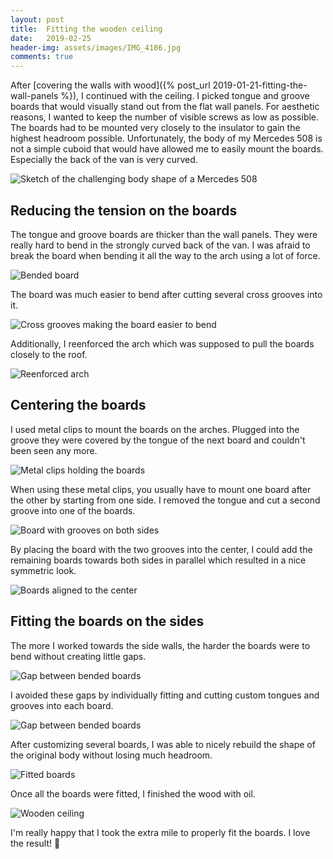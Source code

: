 ```yaml
---
layout: post
title:  Fitting the wooden ceiling
date:   2019-02-25
header-img: assets/images/IMG_4186.jpg
comments: true
---
```


After [covering the walls with wood]({% post_url 2019-01-21-fitting-the-wall-panels %}), I continued with the ceiling. I picked tongue and groove boards that would visually stand out from the flat wall panels. For aesthetic reasons, I wanted to keep the number of visible screws as low as possible. The boards had to be mounted very closely to the insulator to gain the highest headroom possible. Unfortunately, the body of my Mercedes 508 is not a simple cuboid that would have allowed me to easily mount the boards. Especially the back of the van is very curved.

![Sketch of the challenging body shape of a Mercedes 508](/assets/images/mb508-ambulance-sketch.jpg)

## Reducing the tension on the boards

The tongue and groove boards are thicker than the wall panels. They were really hard to bend in the strongly curved back of the van. I was afraid to break the board when bending it all the way to the arch using a lot of force.

![Bended board](/assets/images/IMG_4038.jpg)

The board was much easier to bend after cutting several cross grooves into it.

![Cross grooves making the board easier to bend](/assets/images/IMG_4147.jpg)

Additionally, I reenforced the arch which was supposed to pull the boards closely to the roof.

![Reenforced arch](/assets/images/IMG_4150.jpg)

## Centering the boards

I used metal clips to mount the boards on the arches. Plugged into the groove they were covered by the tongue of the next board and couldn't been seen any more.

![Metal clips holding the boards](/assets/images/IMG_4135.jpg)

When using these metal clips, you usually have to mount one board after the other by starting from one side. I removed the tongue and cut a second groove into one of the boards.

![Board with grooves on both sides](/assets/images/IMG_4120.jpg)

By placing the board with the two grooves into the center, I could add the remaining boards towards both sides in parallel which resulted in a nice symmetric look.

![Boards aligned to the center](/assets/images/IMG_4141.jpg)

## Fitting the boards on the sides

The more I worked towards the side walls, the harder the boards were to bend without creating little gaps.

![Gap between bended boards](/assets/images/IMG_4155.jpg)

I avoided these gaps by individually fitting and cutting custom tongues and grooves into each board.

![Gap between bended boards](/assets/images/IMG_4157.jpg)

After customizing several boards, I was able to nicely rebuild the shape of the original body without losing much headroom.

![Fitted boards](/assets/images/IMG_4183.jpg)

Once all the boards were fitted, I finished the wood with oil.

![Wooden ceiling](/assets/images/IMG_4186.jpg)

I'm really happy that I took the extra mile to properly fit the boards. I love the result! :tada:
